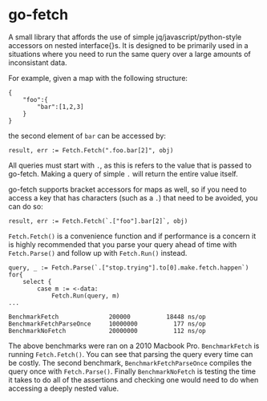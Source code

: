 go-fetch
=====

A small library that affords the use of simple jq/javascript/python-style accessors on nested interface{}s. It is designed to be primarily used in a situations where you need to run the same query over a large amounts of inconsistant data.

For example, given a map with the following structure:

```
{
    "foo":{
        "bar":[1,2,3]
    }
}
```
the second element of `bar` can be accessed by:

```
result, err := Fetch.Fetch(".foo.bar[2]", obj)
```
All queries must start with `.`, as this is refers to the value that is passed to go-fetch. Making a query of simple `.` will return the entire value itself.

go-fetch supports bracket accessors for maps as well, so if you need to access a key that has characters (such as a `.`) that need to be avoided, you can do so:

```
result, err := Fetch.Fetch(`.["foo"].bar[2]`, obj)
```

`Fetch.Fetch()`  is a convenience function and if performance is a concern it is highly recommended that you parse your query ahead of time with `Fetch.Parse()` and follow up with `Fetch.Run()` instead. 

```
query, _ := Fetch.Parse(`.["stop.trying"].to[0].make.fetch.happen`)
for{
    select {
        case m := <-data:
            Fetch.Run(query, m)
...

```


```
BenchmarkFetch              200000          18448 ns/op
BenchmarkFetchParseOnce     10000000          177 ns/op
BenchmarkNoFetch            20000000          112 ns/op
```

The above benchmarks were ran on a 2010 Macbook Pro. `BenchmarkFetch` is running `Fetch.Fetch()`. You can see that parsing the query every time can be costly. The second benchmark, `BenchmarkFetchParseOnce` compiles the query once with `Fetch.Parse()`. Finally `BenchmarkNoFetch` is testing the time it takes to do all of the assertions and checking one would need to do when accessing a deeply nested value.